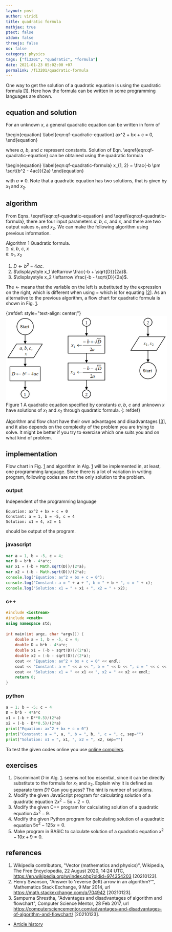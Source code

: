 ```yaml
---
layout: post
author: viridi
title: quadratic formula
mathjax: true
ptext: false
x3dom: false
threejs: false
oo: false
category: physics
tags: ["fi3201", "quadratic", "formula"]
date: 2021-01-23 05:02:00 +07
permalink: /fi3201/quadratic-formula
---
```

One way to get the solution of a quadratic equation is using the quadratic formula [[1](#ref1)]. Here how the formula can be written in some programming languages are shown.


## equation and solution
For an unknown $x$, a general quadratic equation can be written in form of

\begin{equation}
\label{eqn:qf-quadratic-equation}
ax^2 + bx + c = 0,
\end{equation}

where $a$, $b$, and $c$ represent constants. Solution of Eqn. \eqref{eqn:qf-quadratic-equation} can be obtained using the quadratic formula

\begin{equation}
\label{eqn:qf-quadratic-formula}
x_{1, 2} = \frac{-b \pm \sqrt{b^2 - 4ac}}{2a}
\end{equation}

with $a \ne 0$. Note that a quadratic equation has two solutions, that is given by $x_1$ and $x_2$.


## algorithm
From Eqns. \eqref{eqn:qf-quadratic-equation} and \eqref{eqn:qf-quadratic-formula}, there are four input parameters $a$, $b$, $c$, and $x$, and there are two output values $x_1$ and $x_2$. We can make the following algorithm using previous information.

Algorithm <a name="alg:qf-quadratic-formula-algorithm">1</a> Quadratic formula. \
`I`: $a$, $b$, $c$, $x$ \
`O`: $x_1$, $x_2$
1. $D \leftarrow b^2 - 4ac$.
2. $\displaystyle x_1 \leftarrow \frac{-b + \sqrt{D}}{2a}$.
3. $\displaystyle x_2 \leftarrow \frac{-b - \sqrt{D}}{2a}$.

The $\leftarrow$ means that the variable on the left is substituted by the expression on the right, which is different when using $=$ which is for equating  [[2](#ref2)]. As an alternative to the previous algorithm, a flow chart for quadratic formula is shown in Fig. <a href="#fig:qf-quadratic-formula-flow-chart">1</a>.

{:refdef: style="text-align: center;"}
![..](/assets/img/math/quadratic-formula-flow-chart.png)
<br />
Figure <a name="fig:qf-quadratic-formula-flow-chart">1</a> A quadratic equation specified by constants $a$, $b$, $c$ and unknown $x$ have solutions of $x_1$ and $x_2$ through quadratic formula.
{: refdef}

Algorithm and flow chart have their own advantages and disadvantages [[3](#ref3)], and it also depends on the complexity of the problem you are trying to solve. It might be better if you try to exercise which one suits you and on what kind of problem.


## implementation
Flow chart in Fig. <a href="#fig:qf-quadratic-formula-flow-chart">1</a> and algorithm in Alg. <a href="#alg:qf-quadratic-formula-algorithm">1</a> will be implemented in, at least, one programming language. Since there is a lot of variation in writing program, following codes are not the only solution to the problem.

### output
Independent of the programming language
```batch
Equation: ax^2 + bx + c = 0
Constant: a = 1, b = -5, c = 4
Solution: x1 = 4, x2 = 1
```
should be output of the program.

### javascript
```javascript
var a = 1, b = -5, c = 4;
var D = b*b - 4*a*c;
var x1 = (-b + Math.sqrt(D))/(2*a);
var x2 = (-b - Math.sqrt(D))/(2*a);
console.log("Equation: ax^2 + bx + c = 0");
console.log("Constant: a = " + a + ", b = " + b + ", c = " + c);
console.log("Solution: x1 = " + x1 + ", x2 = " + x2);
```

### c++
```c++
#include <iostream>
#include <cmath>
using namespace std;

int main(int argc, char *argv[]) {
    double a = 1, b = -5, c = 4;
    double D = b*b - 4*a*c;
    double x1 = (-b + sqrt(D))/(2*a);
    double x2 = (-b - sqrt(D))/(2*a);
    cout << "Equation: ax^2 + bx + c = 0" << endl;
    cout << "Constant: a = " << a << ", b = " << b << ", c = " << c << endl;
    cout << "Solution: x1 = " << x1 << ", x2 = " << x2 << endl;
    return 0;
}
```

### python
```python
a = 1; b = -5; c = 4
D = b*b - 4*a*c
x1 = (-b + D**0.5)/(2*a)
x2 = (-b - D**0.5)/(2*a)
print("Equation: ax^2 + bx + c = 0")
print("Constant: a = ", a, ", b = ", b, ", c = ", c, sep="")
print("Solution: x1 = ", x1, ", x2 = ", x2, sep="")
```

To test the given codes online you use [online compilers](online-compiler).


## exercises
1. Discriminant $D$ in Alg. <a href="#alg:qf-quadratic-formula-algorithm">1</a>. seems not too essential, since it can be directly substitute to the formula for $x_1$ and $x_2$. Explain why it is defined as separate term $D$? Can you guess? The hint is number of solutions.
2. Modify the given JavaScript program for calculating solution of a quadratic equation $2x^2 - 5x + 2 = 0$.
3. Modify the given C++ program for calculating solution of a quadratic equation $4x^2 - 9$.
4. Modify the given Python program for calculating solution of a quadratic equation $5x^2 - 125x = 0$.
5. Make program in BASIC to calculate solution of a quadratic equation $x^2 - 10x + 9 = 0$.




## references
1. <a name="ref1"></a>Wikipedia contributors, "Vector (mathematics and physics)", Wikipedia, The Free Encyclopedia, 22 August 2020, 14:24 UTC, <https://en.wikipedia.org/w/index.php?oldid=974354203> [20210123].
2. <a name="ref2"></a>Henry Swanson, "Answer to 'reverse (left) arrow in an algorithm?'", Mathematics Stack Exchange, 9 Mar 2014, url <https://math.stackexchange.com/q/704942> [20210123].
3. <a name="ref3"></a>Sampurna Shrestha, "Advantages and disadvantages of algorithm and flowchart", Computer Science Mentor, 28 Feb 2017, url <https://computersciencementor.com/advantages-and-disadvantages-of-algorithm-and-flowchart/> [20210123].

+ [Article history](https://github.com/butiran/butiran.github.io/commits/master/_posts/fi3201/2021-01-23-quadratic-formula.md)

